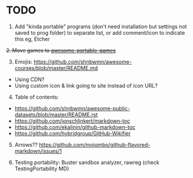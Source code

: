  
# TODO

1. Add "kinda portable" programs (don't need installation but settings not saved to prog folder)
to separate list, or add comment/icon to indicate this
eg, Etcher

<s>2. Move games to [awesome-portable-games](https://github.com/shnbwmn/awesome-portable-games)</s>

3. Emojis: https://github.com/shnbwmn/awesome-courses/blob/master/README.md
  * Using CDN?
  * Using custom icon & link going to site instead of icon URL?

4. Table of contents:
 * https://github.com/shnbwmn/awesome-public-datasets/blob/master/README.rst
 * https://github.com/jonschlinkert/markdown-toc
 * https://github.com/ekalinin/github-markdown-toc
 * https://github.com/hybridgroup/GitHub-Wikifier

5. Arrows?? https://github.com/mojombo/github-flavored-markdown/issues/1

6. Testing portability: Buster sandbox analyzer, rawreg (check TestingPortability MD)

